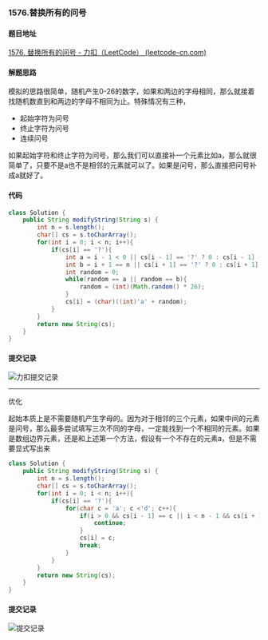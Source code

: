 ### 1576.替换所有的问号

#### 题目地址

[1576. 替换所有的问号 - 力扣（LeetCode） (leetcode-cn.com)](https://leetcode-cn.com/problems/replace-all-s-to-avoid-consecutive-repeating-characters/)

#### 解题思路

模拟的思路很简单，随机产生0-26的数字，如果和两边的字母相同，那么就接着找随机数直到和两边的字母不相同为止。特殊情况有三种，

- 起始字符为问号
- 终止字符为问号
- 连续问号

如果起始字符和终止字符为问号，那么我们可以直接补一个元素比如a，那么就很简单了，只要不是a也不是相邻的元素就可以了。如果是问号，那么直接把问号补成a就好了。

#### 代码

```java
class Solution {
    public String modifyString(String s) {
        int n = s.length();
        char[] cs = s.toCharArray();
        for(int i = 0; i < n; i++){
            if(cs[i] == '?'){
                int a = i - 1 < 0 || cs[i - 1] == '?' ? 0 : cs[i - 1] - 'a';
                int b = i + 1 == n || cs[i + 1] == '?' ? 0 : cs[i + 1] - 'a';
                int random = 0;
                while(random == a || random == b){
                    random = (int)(Math.random() * 26);
                }
                cs[i] = (char)((int)'a' + random);
            }
        }
        return new String(cs);
    }
}
```

#### 提交记录

![力扣提交记录](https://gitee.com/QingShanxl/pictures/raw/master/img//image-20220105165445244.png)

---

优化

起始本质上是不需要随机产生字母的。因为对于相邻的三个元素，如果中间的元素是问号，那么最多尝试填写三次不同的字母，一定能找到一个不相同的元素。如果是数组边界元素，还是和上述第一个方法，假设有一个不存在的元素a，但是不需要显式写出来

```java
class Solution {
    public String modifyString(String s) {
        int n = s.length();
        char[] cs = s.toCharArray();
        for(int i = 0; i < n; i++){
            if(cs[i] == '?'){
                for(char c = 'a'; c <'d'; c++){
                    if(i > 0 && cs[i - 1] == c || i < n - 1 && cs[i + 1] == c){
                        continue;
                    }
                    cs[i] = c;
                    break;
                }
            }
        }
        return new String(cs);
    }
}
```

#### 提交记录

![提交记录](https://gitee.com/QingShanxl/pictures/raw/master/img//image-20220105171350529.png)